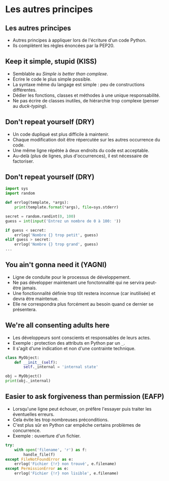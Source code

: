 # Les autres principes

## Les autres principes

* Autres principes à appliquer lors de l'écriture d'un code Python.
* Ils complètent les règles énoncées par la PEP20.

## Keep it simple, stupid (KISS)

* Semblable au *Simple is better than complexe*.
* Écrire le code le plus simple possible.
* La syntaxe même du langage est simple : peu de constructions différentes.
* Dédier les fonctions, classes et méthodes à une unique responsabilité.
* Ne pas écrire de classes inutiles, de hiérarchie trop complexe (penser au *duck-typing*).

## Don't repeat yourself (DRY)

* Un code dupliqué est plus difficile à maintenir.
* Chaque modification doit être répercutée sur les autres occurrence du code.
* Une même ligne répétée à deux endroits du code est acceptable.
* Au-delà (plus de lignes, plus d'occurrences), il est nécessaire de factoriser.

## Don't repeat yourself (DRY)

```python
import sys
import random

def errlog(template, *args):
    print(template.format(*args), file=sys.stderr)

secret = random.randint(0, 100)
guess = int(input('Entrez un nombre de 0 à 100: '))

if guess < secret:
    errlog('Nombre {} trop petit', guess)
elif guess > secret:
    errlog('Nombre {} trop grand', guess)
...
```

## You ain't gonna need it (YAGNI)

* Ligne de conduite pour le processus de développement.
* Ne pas développer maintenant une fonctonnalité qui ne servira peut-être jamais.
* Une fonctionnalité définie trop tôt restera inconnue (car inutilisée) et devra être maintenue.
* Elle ne correspondra plus forcément au besoin quand ce dernier se présentera.

## We're all consenting adults here

* Les développeurs sont conscients et responsables de leurs actes.
* Exemple : protection des attributs en Python par un `_`.
* Il s'agit d'une indication et non d'une contrainte technique.

```python
class MyObject:
    def __init__(self):
        self._internal = 'internal state'

obj = MyObject()
print(obj._internal)
```

## Easier to ask forgiveness than permission (EAFP)

* Lorsqu'une ligne peut échouer, on préfère l'essayer puis traiter les éventuelles erreurs.
* Cela évite les trop nombreuses préconditions.
* C'est plus sûr en Python car empêche certains problèmes de concurrence.
* Exemple : ouverture d'un fichier.

```python
try:
    with open('filename', 'r') as f:
        handle_file(f)
except FileNotFoundError as e:
    errlog('Fichier {!r} non trouvé', e.filename)
except PermissionError as e:
    errlog('Fichier {!r} non lisible', e.filename)
```
